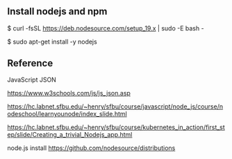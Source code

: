 # 

## Install nodejs and npm

$ curl -fsSL https://deb.nodesource.com/setup_19.x | sudo -E bash -

$ sudo apt-get install -y nodejs

## Reference

JavaScript JSON

https://www.w3schools.com/js/js_json.asp

https://hc.labnet.sfbu.edu/~henry/sfbu/course/javascript/node_js/course/nodeschool/learnyounode/index_slide.html

https://hc.labnet.sfbu.edu/~henry/sfbu/course/kubernetes_in_action/first_step/slide/Creating_a_trivial_Nodejs_app.html

node.js install
https://github.com/nodesource/distributions


